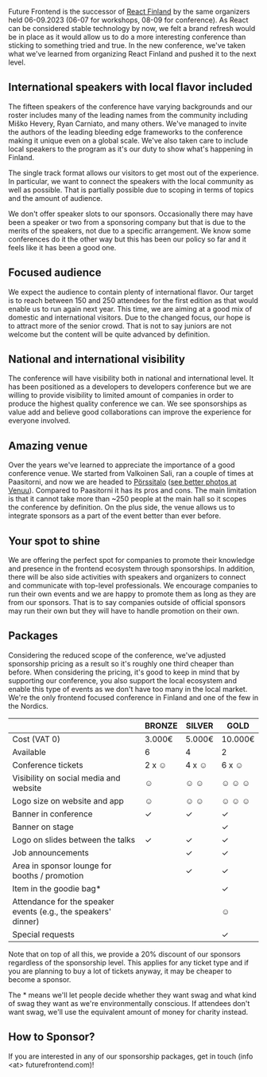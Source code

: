 Future Frontend is the successor of [React Finland](https://react-finland.fi/) by the same organizers held 06-09.2023 (06-07 for workshops, 08-09 for conference). As React can be considered stable technology by now, we felt a brand refresh would be in place as it would allow us to do a more interesting conference than sticking to something tried and true. In the new conference, we've taken what we've learned from organizing React Finland and pushed it to the next level.

## International speakers with local flavor included

The fifteen speakers of the conference have varying backgrounds and our roster includes many of the leading names from the community including Miško Hevery, Ryan Carniato, and many others. We've managed to invite the authors of the leading bleeding edge frameworks to the conference making it unique even on a global scale. We've also taken care to include local speakers to the program as it's our duty to show what's happening in Finland.

The single track format allows our visitors to get most out of the experience. In particular, we want to connect the speakers with the local community as well as possible. That is partially possible due to scoping in terms of topics and the amount of audience.

We don't offer speaker slots to our sponsors. Occasionally there may have been a speaker or two from a sponsoring company but that is due to the merits of the speakers, not due to a specific arrangement. We know some conferences do it the other way but this has been our policy so far and it feels like it has been a good one.

## Focused audience

We expect the audience to contain plenty of international flavor. Our target is to reach between 150 and 250 attendees for the first edition as that would enable us to run again next year. This time, we are aiming at a good mix of domestic and international visitors. Due to the changed focus, our hope is to attract more of the senior crowd. That is not to say juniors are not welcome but the content will be quite advanced by definition.

## National and international visibility

The conference will have visibility both in national and international level. It has been positioned as a developers to developers conference but we are willing to provide visibility to limited amount of companies in order to produce the highest quality conference we can. We see sponsorships as value add and believe good collaborations can improve the experience for everyone involved.

## Amazing venue

Over the years we've learned to appreciate the importance of a good conference venue. We started from Valkoinen Sali, ran a couple of times at Paasitorni, and now we are headed to [Pörssitalo](http://porssitalo.fi/) ([see better photos at Venuu](https://venuu.fi/tilat/porssitalo)). Compared to Paasitorni it has its pros and cons. The main limitation is that it cannot take more than ~250 people at the main hall so it scopes the conference by definition. On the plus side, the venue allows us to integrate sponsors as a part of the event better than ever before.

## Your spot to shine

We are offering the perfect spot for companies to promote their knowledge and presence in the frontend ecosystem through sponsorships. In addition, there will be also side activities with speakers and organizers to connect and communicate with top-level professionals. We encourage companies to run their own events and we are happy to promote them as long as they are from our sponsors. That is to say companies outside of official sponsors may run their own but they will have to handle promotion on their own.

## Packages

Considering the reduced scope of the conference, we've adjusted sponsorship pricing as a result so it's roughly one third cheaper than before. When considering the pricing, it's good to keep in mind that by supporting our conference, you also support the local ecosystem and enable this type of events as we don't have too many in the local market. We're the only frontend focused conference in Finland and one of the few in the Nordics.

&nbsp; | BRONZE | SILVER | GOLD
-|-|-|-
Cost (VAT 0) | 3.000€ | 5.000€ | 10.000€
Available | 6 | 4 | 2
Conference tickets | 2 x &#9786; | 4 x &#9786; | 6 x &#9786;
Visibility on social media and website | &#9786; | &#9786; &#9786; | &#9786; &#9786; &#9786;
Logo size on website and app | &#9786; | &#9786; &#9786; | &#9786; &#9786; &#9786;
Banner in conference | &#10003; | &#10003; | &#10003;
Banner on stage | | | &#10003;
Logo on slides between the talks | &#10003; | &#10003; | &#10003;
Job announcements | | &#10003; | &#10003;
Area in sponsor lounge for booths / promotion | | &#10003; | &#10003;
Item in the goodie bag* | | | &#10003;
Attendance for the speaker events (e.g., the speakers' dinner) | | | &#9786;
Special requests | | | &#10003;

Note that on top of all this, we provide a 20% discount of our sponsors regardless of the sponsorship level. This applies for any ticket type and if you are planning to buy a lot of tickets anyway, it may be cheaper to become a sponsor.

The \* means we'll let people decide whether they want swag and what kind of swag they want as we're environmentally conscious. If attendees don't want swag, we'll use the equivalent amount of money for charity instead.

## How to Sponsor?

If you are interested in any of our sponsorship packages, get in touch (info \<at> futurefrontend.com)!